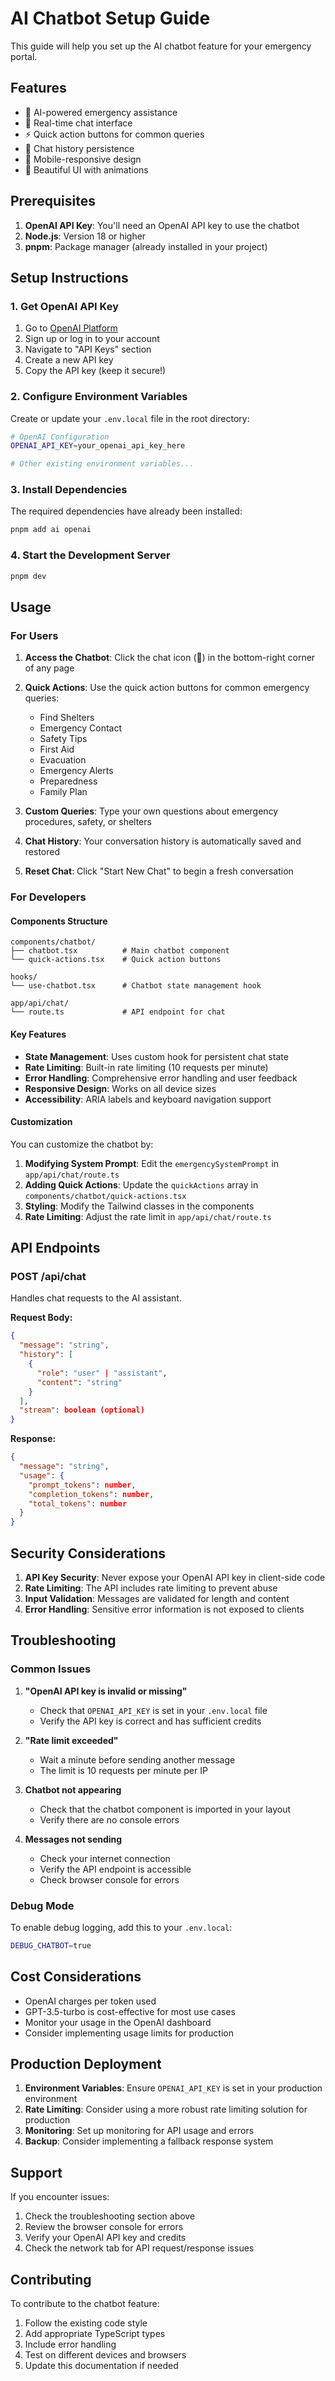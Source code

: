 # AI Chatbot Setup Guide

This guide will help you set up the AI chatbot feature for your emergency portal.

## Features

- 🤖 AI-powered emergency assistance
- 💬 Real-time chat interface
- ⚡ Quick action buttons for common queries
- 💾 Chat history persistence
- 📱 Mobile-responsive design
- 🎨 Beautiful UI with animations

## Prerequisites

1. **OpenAI API Key**: You'll need an OpenAI API key to use the chatbot
2. **Node.js**: Version 18 or higher
3. **pnpm**: Package manager (already installed in your project)

## Setup Instructions

### 1. Get OpenAI API Key

1. Go to [OpenAI Platform](https://platform.openai.com/)
2. Sign up or log in to your account
3. Navigate to "API Keys" section
4. Create a new API key
5. Copy the API key (keep it secure!)

### 2. Configure Environment Variables

Create or update your `.env.local` file in the root directory:

```bash
# OpenAI Configuration
OPENAI_API_KEY=your_openai_api_key_here

# Other existing environment variables...
```

### 3. Install Dependencies

The required dependencies have already been installed:

```bash
pnpm add ai openai
```

### 4. Start the Development Server

```bash
pnpm dev
```

## Usage

### For Users

1. **Access the Chatbot**: Click the chat icon (💬) in the bottom-right corner of any page
2. **Quick Actions**: Use the quick action buttons for common emergency queries:

   - Find Shelters
   - Emergency Contact
   - Safety Tips
   - First Aid
   - Evacuation
   - Emergency Alerts
   - Preparedness
   - Family Plan

3. **Custom Queries**: Type your own questions about emergency procedures, safety, or shelters
4. **Chat History**: Your conversation history is automatically saved and restored
5. **Reset Chat**: Click "Start New Chat" to begin a fresh conversation

### For Developers

#### Components Structure

```
components/chatbot/
├── chatbot.tsx          # Main chatbot component
└── quick-actions.tsx    # Quick action buttons

hooks/
└── use-chatbot.tsx      # Chatbot state management hook

app/api/chat/
└── route.ts             # API endpoint for chat
```

#### Key Features

- **State Management**: Uses custom hook for persistent chat state
- **Rate Limiting**: Built-in rate limiting (10 requests per minute)
- **Error Handling**: Comprehensive error handling and user feedback
- **Responsive Design**: Works on all device sizes
- **Accessibility**: ARIA labels and keyboard navigation support

#### Customization

You can customize the chatbot by:

1. **Modifying System Prompt**: Edit the `emergencySystemPrompt` in `app/api/chat/route.ts`
2. **Adding Quick Actions**: Update the `quickActions` array in `components/chatbot/quick-actions.tsx`
3. **Styling**: Modify the Tailwind classes in the components
4. **Rate Limiting**: Adjust the rate limit in `app/api/chat/route.ts`

## API Endpoints

### POST /api/chat

Handles chat requests to the AI assistant.

**Request Body:**

```json
{
  "message": "string",
  "history": [
    {
      "role": "user" | "assistant",
      "content": "string"
    }
  ],
  "stream": boolean (optional)
}
```

**Response:**

```json
{
  "message": "string",
  "usage": {
    "prompt_tokens": number,
    "completion_tokens": number,
    "total_tokens": number
  }
}
```

## Security Considerations

1. **API Key Security**: Never expose your OpenAI API key in client-side code
2. **Rate Limiting**: The API includes rate limiting to prevent abuse
3. **Input Validation**: Messages are validated for length and content
4. **Error Handling**: Sensitive error information is not exposed to clients

## Troubleshooting

### Common Issues

1. **"OpenAI API key is invalid or missing"**

   - Check that `OPENAI_API_KEY` is set in your `.env.local` file
   - Verify the API key is correct and has sufficient credits

2. **"Rate limit exceeded"**

   - Wait a minute before sending another message
   - The limit is 10 requests per minute per IP

3. **Chatbot not appearing**

   - Check that the chatbot component is imported in your layout
   - Verify there are no console errors

4. **Messages not sending**
   - Check your internet connection
   - Verify the API endpoint is accessible
   - Check browser console for errors

### Debug Mode

To enable debug logging, add this to your `.env.local`:

```bash
DEBUG_CHATBOT=true
```

## Cost Considerations

- OpenAI charges per token used
- GPT-3.5-turbo is cost-effective for most use cases
- Monitor your usage in the OpenAI dashboard
- Consider implementing usage limits for production

## Production Deployment

1. **Environment Variables**: Ensure `OPENAI_API_KEY` is set in your production environment
2. **Rate Limiting**: Consider using a more robust rate limiting solution for production
3. **Monitoring**: Set up monitoring for API usage and errors
4. **Backup**: Consider implementing a fallback response system

## Support

If you encounter issues:

1. Check the troubleshooting section above
2. Review the browser console for errors
3. Verify your OpenAI API key and credits
4. Check the network tab for API request/response issues

## Contributing

To contribute to the chatbot feature:

1. Follow the existing code style
2. Add appropriate TypeScript types
3. Include error handling
4. Test on different devices and browsers
5. Update this documentation if needed
